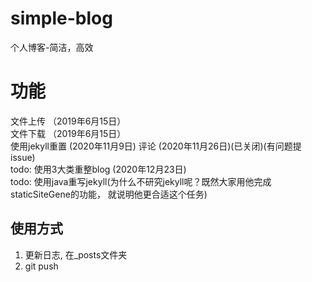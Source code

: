 # simple-blog
个人博客-简洁，高效

# 功能   
文件上传 （2019年6月15日）  
文件下载 （2019年6月15日）  
使用jekyll重置 (2020年11月9日)
评论 (2020年11月26日)(已关闭)(有问题提issue)  
todo: 使用3大类重整blog (2020年12月23日)    
todo: 使用java重写jekyll(为什么不研究jekyll呢？既然大家用他完成staticSiteGene的功能，
就说明他更合适这个任务)

## 使用方式
1. 更新日志, 在_posts文件夹
2. git push
